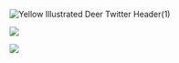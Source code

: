 
![Yellow Illustrated Deer Twitter Header(1)](https://user-images.githubusercontent.com/35456245/117655068-e0d1f900-b196-11eb-9e3e-ba815c85f675.png)

<img
  src="https://cr-ss-service.azurewebsites.net/api/ScreenShot?widget=summary&username=devneillza&badges=3&show-avatar=false&style=--header-bg-color:%23000;--border-radius:10px"
/>

<img
  src="https://cr-skills-chart-widget.azurewebsites.net/api/api?username=devneillza&skills=Vue,React,JavaScript,Ruby,SCSS&width=820"
/>

<!--
**devneillza/devneillza** is a ✨ _special_ ✨ repository because its `README.md` (this file) appears on your GitHub profile.

Here are some ideas to get you started:

- 🔭 I’m currently working on ...
- 🌱 I’m currently learning ...
- 👯 I’m looking to collaborate on ...
- 🤔 I’m looking for help with ...
- 💬 Ask me about ...
- 📫 How to reach me: ...
- 😄 Pronouns: ...
- ⚡ Fun fact: ...
-->
